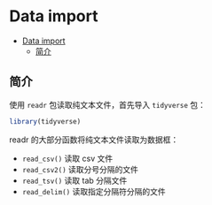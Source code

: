 # Data import

- [Data import](#data-import)
  - [简介](#简介)

## 简介

使用 `readr` 包读取纯文本文件，首先导入 `tidyverse` 包：

```r
library(tidyverse)
```

readr 的大部分函数将纯文本文件读取为数据框：

- `read_csv()` 读取 csv 文件
- `read_csv2()` 读取分号分隔的文件
- `read_tsv()` 读取 tab 分隔文件
- `read_delim()` 读取指定分隔符分隔的文件
